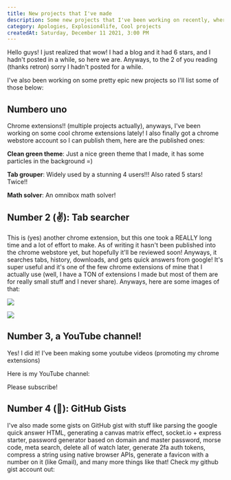 ```yaml
---
title: New projects that I've made
description: Some new projects that I've been working on recently, where to find them, and why I haven't posted on here =)
category: Apologies, Explosion4life, Cool projects
createdAt: Saturday, December 11 2021, 3:00 PM
---
```


Hello guys! I just realized that wow! I had a blog and it had 6 stars, and I hadn't posted in a while, so here we are. Anyways, to the 2 of you reading (thanks retron) sorry I hadn't posted for a while.

I've also been working on some pretty epic new projects so I'll list some of those below:

## Numbero uno

Chrome extensions!! (multiple projects actually), anyways, I've been working on some cool chrome extensions lately! I also finally got a chrome webstore account so I can publish them, here are the published ones:

**Clean green theme**:
Just a nice green theme that I made, it has some particles in the background =)

<LinkPreview url="https://chrome.google.com/webstore/detail/eljigpfbapjpahcmcmamailmmagdhpno"></LinkPreview>

**Tab grouper**:
Widely used by a stunning 4 users!!! Also rated 5 stars! Twice!!
<LinkPreview url="https://chrome.google.com/webstore/detail/ebaakekgcpaojdlfcfmlaelgaacmdeje"></LinkPreview>

**Math solver**:
An omnibox math solver!
<LinkPreview url="https://chrome.google.com/webstore/detail/fcmkdcldohbdlglienjjldifpahkkond"></LinkPreview>

## Number 2 (✌️): Tab searcher

This is (yes) another chrome extension, but this one took a REALLY long time and a lot of effort to make. As of writing it hasn't been published into the chrome webstore yet, but hopefully it'll be reviewed soon! Anyways, it searches tabs, history, downloads, and gets quick answers from google! It's super useful and it's one of the few chrome extensions of mine that I actually use (well, I have a TON of extensions I made but most of them are for really small stuff and I never share). Anyways, here are some images of that:

![](https://user-images.githubusercontent.com/61319150/143915304-d37d3496-b238-4afa-a171-b61e67bdf9c9.png)

![](https://user-images.githubusercontent.com/61319150/143915246-1d2f0024-f651-41d8-bdd3-e87e68fa120e.png)

## Number 3, a YouTube channel!

Yes! I did it! I've been making some youtube videos (promoting my chrome extensions)

Here is my YouTube channel:
<LinkPreview url="https://www.youtube.com/channel/UCL3Ot9VbjDCZwKn8AHJJCBA"></LinkPreview>

Please subscribe!

## Number 4 (🖖): GitHub Gists

I've also made some gists on GitHub gist with stuff like parsing the google quick answer HTML, generating a canvas matrix effect, socket.io + express starter, password generator based on domain and master password, morse code, meta search, delete all of watch later, generate 2fa auth tokens, compress a string using native browser APIs, generate a favicon with a number on it (like Gmail), and many more things like that! Check my github gist account out:

<LinkPreview url="https://gist.github.com/explosion-scratch"></LinkPreview>
